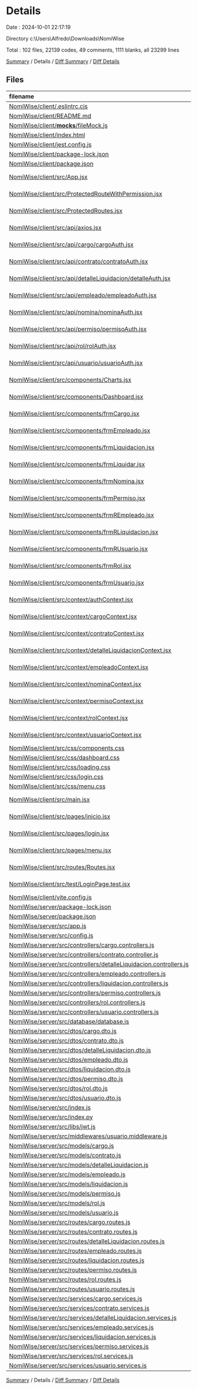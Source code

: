 # Details

Date : 2024-10-01 22:17:19

Directory c:\\Users\\Alfredo\\Downloads\\NomiWise

Total : 102 files,  22139 codes, 49 comments, 1111 blanks, all 23299 lines

[Summary](results.md) / Details / [Diff Summary](diff.md) / [Diff Details](diff-details.md)

## Files
| filename | language | code | comment | blank | total |
| :--- | :--- | ---: | ---: | ---: | ---: |
| [NomiWise/client/.eslintrc.cjs](/NomiWise/client/.eslintrc.cjs) | JavaScript | 21 | 0 | 1 | 22 |
| [NomiWise/client/README.md](/NomiWise/client/README.md) | Markdown | 5 | 0 | 4 | 9 |
| [NomiWise/client/__mocks__/fileMock.js](/NomiWise/client/__mocks__/fileMock.js) | JavaScript | 1 | 0 | 0 | 1 |
| [NomiWise/client/index.html](/NomiWise/client/index.html) | HTML | 14 | 0 | 1 | 15 |
| [NomiWise/client/jest.config.js](/NomiWise/client/jest.config.js) | JavaScript | 10 | 0 | 1 | 11 |
| [NomiWise/client/package-lock.json](/NomiWise/client/package-lock.json) | JSON | 10,627 | 0 | 1 | 10,628 |
| [NomiWise/client/package.json](/NomiWise/client/package.json) | JSON | 48 | 0 | 1 | 49 |
| [NomiWise/client/src/App.jsx](/NomiWise/client/src/App.jsx) | JavaScript JSX | 10 | 0 | 3 | 13 |
| [NomiWise/client/src/ProtectedRouteWithPermission.jsx](/NomiWise/client/src/ProtectedRouteWithPermission.jsx) | JavaScript JSX | 22 | 0 | 8 | 30 |
| [NomiWise/client/src/ProtectedRoutes.jsx](/NomiWise/client/src/ProtectedRoutes.jsx) | JavaScript JSX | 26 | 0 | 5 | 31 |
| [NomiWise/client/src/api/axios.jsx](/NomiWise/client/src/api/axios.jsx) | JavaScript JSX | 6 | 0 | 2 | 8 |
| [NomiWise/client/src/api/cargo/cargoAuth.jsx](/NomiWise/client/src/api/cargo/cargoAuth.jsx) | JavaScript JSX | 5 | 0 | 1 | 6 |
| [NomiWise/client/src/api/contrato/contratoAuth.jsx](/NomiWise/client/src/api/contrato/contratoAuth.jsx) | JavaScript JSX | 2 | 0 | 1 | 3 |
| [NomiWise/client/src/api/detalleLiquidacion/detalleAuth.jsx](/NomiWise/client/src/api/detalleLiquidacion/detalleAuth.jsx) | JavaScript JSX | 3 | 0 | 1 | 4 |
| [NomiWise/client/src/api/empleado/empleadoAuth.jsx](/NomiWise/client/src/api/empleado/empleadoAuth.jsx) | JavaScript JSX | 5 | 0 | 1 | 6 |
| [NomiWise/client/src/api/nomina/nominaAuth.jsx](/NomiWise/client/src/api/nomina/nominaAuth.jsx) | JavaScript JSX | 2 | 0 | 1 | 3 |
| [NomiWise/client/src/api/permiso/permisoAuth.jsx](/NomiWise/client/src/api/permiso/permisoAuth.jsx) | JavaScript JSX | 5 | 0 | 1 | 6 |
| [NomiWise/client/src/api/rol/rolAuth.jsx](/NomiWise/client/src/api/rol/rolAuth.jsx) | JavaScript JSX | 5 | 0 | 1 | 6 |
| [NomiWise/client/src/api/usuario/usuarioAuth.jsx](/NomiWise/client/src/api/usuario/usuarioAuth.jsx) | JavaScript JSX | 7 | 0 | 2 | 9 |
| [NomiWise/client/src/components/Charts.jsx](/NomiWise/client/src/components/Charts.jsx) | JavaScript JSX | 514 | 4 | 55 | 573 |
| [NomiWise/client/src/components/Dashboard.jsx](/NomiWise/client/src/components/Dashboard.jsx) | JavaScript JSX | 557 | 0 | 33 | 590 |
| [NomiWise/client/src/components/frmCargo.jsx](/NomiWise/client/src/components/frmCargo.jsx) | JavaScript JSX | 236 | 0 | 17 | 253 |
| [NomiWise/client/src/components/frmEmpleado.jsx](/NomiWise/client/src/components/frmEmpleado.jsx) | JavaScript JSX | 336 | 0 | 24 | 360 |
| [NomiWise/client/src/components/frmLiquidacion.jsx](/NomiWise/client/src/components/frmLiquidacion.jsx) | JavaScript JSX | 636 | 2 | 60 | 698 |
| [NomiWise/client/src/components/frmLiquidar.jsx](/NomiWise/client/src/components/frmLiquidar.jsx) | JavaScript JSX | 352 | 0 | 24 | 376 |
| [NomiWise/client/src/components/frmNomina.jsx](/NomiWise/client/src/components/frmNomina.jsx) | JavaScript JSX | 425 | 2 | 47 | 474 |
| [NomiWise/client/src/components/frmPermiso.jsx](/NomiWise/client/src/components/frmPermiso.jsx) | JavaScript JSX | 378 | 0 | 22 | 400 |
| [NomiWise/client/src/components/frmREmpleado.jsx](/NomiWise/client/src/components/frmREmpleado.jsx) | JavaScript JSX | 216 | 0 | 13 | 229 |
| [NomiWise/client/src/components/frmRLiquidacion.jsx](/NomiWise/client/src/components/frmRLiquidacion.jsx) | JavaScript JSX | 234 | 0 | 19 | 253 |
| [NomiWise/client/src/components/frmRUsuario.jsx](/NomiWise/client/src/components/frmRUsuario.jsx) | JavaScript JSX | 218 | 1 | 13 | 232 |
| [NomiWise/client/src/components/frmRol.jsx](/NomiWise/client/src/components/frmRol.jsx) | JavaScript JSX | 238 | 0 | 17 | 255 |
| [NomiWise/client/src/components/frmUsuario.jsx](/NomiWise/client/src/components/frmUsuario.jsx) | JavaScript JSX | 202 | 0 | 16 | 218 |
| [NomiWise/client/src/context/authContext.jsx](/NomiWise/client/src/context/authContext.jsx) | JavaScript JSX | 74 | 0 | 9 | 83 |
| [NomiWise/client/src/context/cargoContext.jsx](/NomiWise/client/src/context/cargoContext.jsx) | JavaScript JSX | 58 | 0 | 10 | 68 |
| [NomiWise/client/src/context/contratoContext.jsx](/NomiWise/client/src/context/contratoContext.jsx) | JavaScript JSX | 31 | 0 | 6 | 37 |
| [NomiWise/client/src/context/detalleLiquidacionContext.jsx](/NomiWise/client/src/context/detalleLiquidacionContext.jsx) | JavaScript JSX | 42 | 0 | 6 | 48 |
| [NomiWise/client/src/context/empleadoContext.jsx](/NomiWise/client/src/context/empleadoContext.jsx) | JavaScript JSX | 58 | 0 | 10 | 68 |
| [NomiWise/client/src/context/nominaContext.jsx](/NomiWise/client/src/context/nominaContext.jsx) | JavaScript JSX | 31 | 0 | 5 | 36 |
| [NomiWise/client/src/context/permisoContext.jsx](/NomiWise/client/src/context/permisoContext.jsx) | JavaScript JSX | 58 | 0 | 10 | 68 |
| [NomiWise/client/src/context/rolContext.jsx](/NomiWise/client/src/context/rolContext.jsx) | JavaScript JSX | 58 | 0 | 10 | 68 |
| [NomiWise/client/src/context/usuarioContext.jsx](/NomiWise/client/src/context/usuarioContext.jsx) | JavaScript JSX | 58 | 0 | 8 | 66 |
| [NomiWise/client/src/css/components.css](/NomiWise/client/src/css/components.css) | CSS | 1,062 | 10 | 156 | 1,228 |
| [NomiWise/client/src/css/dashboard.css](/NomiWise/client/src/css/dashboard.css) | CSS | 702 | 9 | 90 | 801 |
| [NomiWise/client/src/css/loading.css](/NomiWise/client/src/css/loading.css) | CSS | 110 | 1 | 21 | 132 |
| [NomiWise/client/src/css/login.css](/NomiWise/client/src/css/login.css) | CSS | 156 | 3 | 25 | 184 |
| [NomiWise/client/src/css/menu.css](/NomiWise/client/src/css/menu.css) | CSS | 335 | 3 | 62 | 400 |
| [NomiWise/client/src/main.jsx](/NomiWise/client/src/main.jsx) | JavaScript JSX | 8 | 0 | 2 | 10 |
| [NomiWise/client/src/pages/inicio.jsx](/NomiWise/client/src/pages/inicio.jsx) | JavaScript JSX | 0 | 0 | 1 | 1 |
| [NomiWise/client/src/pages/login.jsx](/NomiWise/client/src/pages/login.jsx) | JavaScript JSX | 99 | 0 | 8 | 107 |
| [NomiWise/client/src/pages/menu.jsx](/NomiWise/client/src/pages/menu.jsx) | JavaScript JSX | 261 | 1 | 21 | 283 |
| [NomiWise/client/src/routes/Routes.jsx](/NomiWise/client/src/routes/Routes.jsx) | JavaScript JSX | 81 | 0 | 7 | 88 |
| [NomiWise/client/src/test/LoginPage.test.jsx](/NomiWise/client/src/test/LoginPage.test.jsx) | JavaScript JSX | 55 | 5 | 12 | 72 |
| [NomiWise/client/vite.config.js](/NomiWise/client/vite.config.js) | JavaScript | 5 | 1 | 2 | 8 |
| [NomiWise/server/package-lock.json](/NomiWise/server/package-lock.json) | JSON | 1,575 | 0 | 1 | 1,576 |
| [NomiWise/server/package.json](/NomiWise/server/package.json) | JSON | 28 | 0 | 1 | 29 |
| [NomiWise/server/src/app.js](/NomiWise/server/src/app.js) | JavaScript | 32 | 1 | 8 | 41 |
| [NomiWise/server/src/config.js](/NomiWise/server/src/config.js) | JavaScript | 1 | 0 | 0 | 1 |
| [NomiWise/server/src/controllers/cargo.controllers.js](/NomiWise/server/src/controllers/cargo.controllers.js) | JavaScript | 47 | 0 | 4 | 51 |
| [NomiWise/server/src/controllers/contrato.controller.js](/NomiWise/server/src/controllers/contrato.controller.js) | JavaScript | 9 | 0 | 2 | 11 |
| [NomiWise/server/src/controllers/detalleLiquidacion.controllers.js](/NomiWise/server/src/controllers/detalleLiquidacion.controllers.js) | JavaScript | 20 | 0 | 2 | 22 |
| [NomiWise/server/src/controllers/empleado.controllers.js](/NomiWise/server/src/controllers/empleado.controllers.js) | JavaScript | 48 | 0 | 6 | 54 |
| [NomiWise/server/src/controllers/liquidacion.controllers.js](/NomiWise/server/src/controllers/liquidacion.controllers.js) | JavaScript | 9 | 0 | 1 | 10 |
| [NomiWise/server/src/controllers/permiso.controllers.js](/NomiWise/server/src/controllers/permiso.controllers.js) | JavaScript | 44 | 0 | 5 | 49 |
| [NomiWise/server/src/controllers/rol.controllers.js](/NomiWise/server/src/controllers/rol.controllers.js) | JavaScript | 42 | 0 | 4 | 46 |
| [NomiWise/server/src/controllers/usuario.controllers.js](/NomiWise/server/src/controllers/usuario.controllers.js) | JavaScript | 93 | 0 | 12 | 105 |
| [NomiWise/server/src/database/database.js](/NomiWise/server/src/database/database.js) | JavaScript | 10 | 0 | 1 | 11 |
| [NomiWise/server/src/dtos/cargo.dto.js](/NomiWise/server/src/dtos/cargo.dto.js) | JavaScript | 8 | 0 | 0 | 8 |
| [NomiWise/server/src/dtos/contrato.dto.js](/NomiWise/server/src/dtos/contrato.dto.js) | JavaScript | 11 | 0 | 0 | 11 |
| [NomiWise/server/src/dtos/detalleLiquidacion.dto.js](/NomiWise/server/src/dtos/detalleLiquidacion.dto.js) | JavaScript | 25 | 0 | 0 | 25 |
| [NomiWise/server/src/dtos/empleado.dto.js](/NomiWise/server/src/dtos/empleado.dto.js) | JavaScript | 12 | 0 | 0 | 12 |
| [NomiWise/server/src/dtos/liquidacion.dto.js](/NomiWise/server/src/dtos/liquidacion.dto.js) | JavaScript | 22 | 0 | 0 | 22 |
| [NomiWise/server/src/dtos/permiso.dto.js](/NomiWise/server/src/dtos/permiso.dto.js) | JavaScript | 8 | 0 | 0 | 8 |
| [NomiWise/server/src/dtos/rol.dto.js](/NomiWise/server/src/dtos/rol.dto.js) | JavaScript | 7 | 0 | 0 | 7 |
| [NomiWise/server/src/dtos/usuario.dto.js](/NomiWise/server/src/dtos/usuario.dto.js) | JavaScript | 12 | 0 | 0 | 12 |
| [NomiWise/server/src/index.js](/NomiWise/server/src/index.js) | JavaScript | 12 | 0 | 3 | 15 |
| [NomiWise/server/src/index.py](/NomiWise/server/src/index.py) | Python | 16 | 2 | 6 | 24 |
| [NomiWise/server/src/libs/jwt.js](/NomiWise/server/src/libs/jwt.js) | JavaScript | 10 | 0 | 2 | 12 |
| [NomiWise/server/src/middlewares/usuario.middleware.js](/NomiWise/server/src/middlewares/usuario.middleware.js) | JavaScript | 19 | 0 | 2 | 21 |
| [NomiWise/server/src/models/cargo.js](/NomiWise/server/src/models/cargo.js) | JavaScript | 31 | 0 | 4 | 35 |
| [NomiWise/server/src/models/contrato.js](/NomiWise/server/src/models/contrato.js) | JavaScript | 40 | 0 | 3 | 43 |
| [NomiWise/server/src/models/detalleLiquidacion.js](/NomiWise/server/src/models/detalleLiquidacion.js) | JavaScript | 67 | 0 | 1 | 68 |
| [NomiWise/server/src/models/empleado.js](/NomiWise/server/src/models/empleado.js) | JavaScript | 43 | 0 | 3 | 46 |
| [NomiWise/server/src/models/liquidacion.js](/NomiWise/server/src/models/liquidacion.js) | JavaScript | 67 | 0 | 4 | 71 |
| [NomiWise/server/src/models/permiso.js](/NomiWise/server/src/models/permiso.js) | JavaScript | 22 | 0 | 1 | 23 |
| [NomiWise/server/src/models/rol.js](/NomiWise/server/src/models/rol.js) | JavaScript | 37 | 0 | 5 | 42 |
| [NomiWise/server/src/models/usuario.js](/NomiWise/server/src/models/usuario.js) | JavaScript | 84 | 0 | 15 | 99 |
| [NomiWise/server/src/routes/cargo.routes.js](/NomiWise/server/src/routes/cargo.routes.js) | JavaScript | 14 | 0 | 3 | 17 |
| [NomiWise/server/src/routes/contrato.routes.js](/NomiWise/server/src/routes/contrato.routes.js) | JavaScript | 8 | 2 | 3 | 13 |
| [NomiWise/server/src/routes/detalleLiquidacion.routes.js](/NomiWise/server/src/routes/detalleLiquidacion.routes.js) | JavaScript | 10 | 2 | 3 | 15 |
| [NomiWise/server/src/routes/empleado.routes.js](/NomiWise/server/src/routes/empleado.routes.js) | JavaScript | 14 | 0 | 3 | 17 |
| [NomiWise/server/src/routes/liquidacion.routes.js](/NomiWise/server/src/routes/liquidacion.routes.js) | JavaScript | 8 | 0 | 3 | 11 |
| [NomiWise/server/src/routes/permiso.routes.js](/NomiWise/server/src/routes/permiso.routes.js) | JavaScript | 14 | 0 | 3 | 17 |
| [NomiWise/server/src/routes/rol.routes.js](/NomiWise/server/src/routes/rol.routes.js) | JavaScript | 14 | 0 | 3 | 17 |
| [NomiWise/server/src/routes/usuario.routes.js](/NomiWise/server/src/routes/usuario.routes.js) | JavaScript | 20 | 0 | 7 | 27 |
| [NomiWise/server/src/services/cargo.services.js](/NomiWise/server/src/services/cargo.services.js) | JavaScript | 87 | 0 | 9 | 96 |
| [NomiWise/server/src/services/contrato.services.js](/NomiWise/server/src/services/contrato.services.js) | JavaScript | 20 | 0 | 2 | 22 |
| [NomiWise/server/src/services/detalleLiquidacion.services.js](/NomiWise/server/src/services/detalleLiquidacion.services.js) | JavaScript | 209 | 0 | 29 | 238 |
| [NomiWise/server/src/services/empleado.services.js](/NomiWise/server/src/services/empleado.services.js) | JavaScript | 165 | 0 | 28 | 193 |
| [NomiWise/server/src/services/liquidacion.services.js](/NomiWise/server/src/services/liquidacion.services.js) | JavaScript | 30 | 0 | 1 | 31 |
| [NomiWise/server/src/services/permiso.services.js](/NomiWise/server/src/services/permiso.services.js) | JavaScript | 80 | 0 | 10 | 90 |
| [NomiWise/server/src/services/rol.services.js](/NomiWise/server/src/services/rol.services.js) | JavaScript | 89 | 0 | 13 | 102 |
| [NomiWise/server/src/services/usuario.services.js](/NomiWise/server/src/services/usuario.services.js) | JavaScript | 138 | 0 | 18 | 156 |

[Summary](results.md) / Details / [Diff Summary](diff.md) / [Diff Details](diff-details.md)